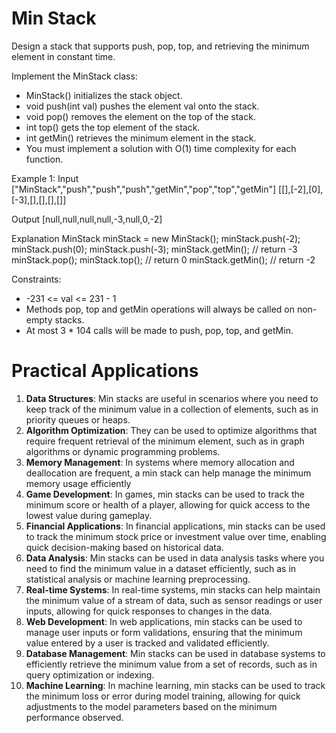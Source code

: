 # Min Stack
Design a stack that supports push, pop, top, and retrieving the minimum element in constant time.

Implement the MinStack class:
- MinStack() initializes the stack object.
- void push(int val) pushes the element val onto the stack.
- void pop() removes the element on the top of the stack.
- int top() gets the top element of the stack.
- int getMin() retrieves the minimum element in the stack.
- You must implement a solution with O(1) time complexity for each function.

 

Example 1:
Input
["MinStack","push","push","push","getMin","pop","top","getMin"]
[[],[-2],[0],[-3],[],[],[],[]]

Output
[null,null,null,null,-3,null,0,-2]

Explanation
MinStack minStack = new MinStack();
minStack.push(-2);
minStack.push(0);
minStack.push(-3);
minStack.getMin(); // return -3
minStack.pop();
minStack.top();    // return 0
minStack.getMin(); // return -2
 

Constraints:
- -231 <= val <= 231 - 1
- Methods pop, top and getMin operations will always be called on non-empty stacks.
- At most 3 * 104 calls will be made to push, pop, top, and getMin.

# Practical Applications
1. **Data Structures**: Min stacks are useful in scenarios where you need to keep track of the minimum value in a collection of elements, such as in priority queues or heaps.
2. **Algorithm Optimization**: They can be used to optimize algorithms that require frequent retrieval of the minimum element, such as in graph algorithms or dynamic programming problems.
3. **Memory Management**: In systems where memory allocation and deallocation are frequent, a min stack can help manage the minimum memory usage efficiently
4. **Game Development**: In games, min stacks can be used to track the minimum score or health of a player, allowing for quick access to the lowest value during gameplay.
5. **Financial Applications**: In financial applications, min stacks can be used to track the minimum stock price or investment value over time, enabling quick decision-making based on historical data.
6. **Data Analysis**: Min stacks can be used in data analysis tasks where you need to find the minimum value in a dataset efficiently, such as in statistical analysis or machine learning preprocessing.
7. **Real-time Systems**: In real-time systems, min stacks can help maintain the minimum value of a stream of data, such as sensor readings or user inputs, allowing for quick responses to changes in the data.
8. **Web Development**: In web applications, min stacks can be used to manage user inputs or form validations, ensuring that the minimum value entered by a user is tracked and validated efficiently.
9. **Database Management**: Min stacks can be used in database systems to efficiently retrieve the minimum value from a set of records, such as in query optimization or indexing.
10. **Machine Learning**: In machine learning, min stacks can be used to track the minimum loss or error during model training, allowing for quick adjustments to the model parameters based on the minimum performance observed.